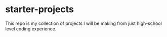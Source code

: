 # starter-projects
This repo is my collection of projects I will be making from just high-school level coding experience.
